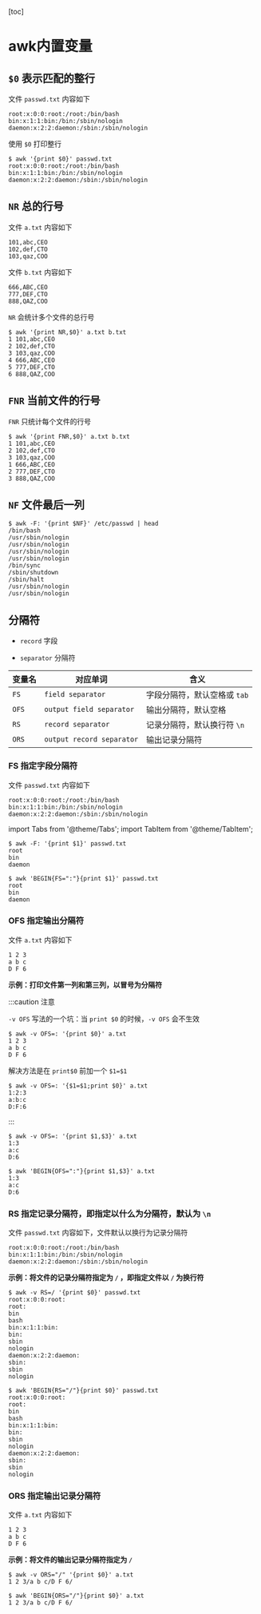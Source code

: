 [toc]



# awk内置变量

## `$0`	表示匹配的整行

文件 `passwd.txt` 内容如下

```shell
root:x:0:0:root:/root:/bin/bash
bin:x:1:1:bin:/bin:/sbin/nologin
daemon:x:2:2:daemon:/sbin:/sbin/nologin
```



使用 `$0` 打印整行

```shell
$ awk '{print $0}' passwd.txt 
root:x:0:0:root:/root:/bin/bash
bin:x:1:1:bin:/bin:/sbin/nologin
daemon:x:2:2:daemon:/sbin:/sbin/nologin
```



## `NR`	总的行号

文件 `a.txt` 内容如下

```shell
101,abc,CEO
102,def,CTO
103,qaz,COO
```



文件 `b.txt` 内容如下

```shell
666,ABC,CEO
777,DEF,CTO
888,QAZ,COO
```



`NR` 会统计多个文件的总行号

```shell
$ awk '{print NR,$0}' a.txt b.txt 
1 101,abc,CEO
2 102,def,CTO
3 103,qaz,COO
4 666,ABC,CEO
5 777,DEF,CTO
6 888,QAZ,COO
```



## `FNR`	当前文件的行号

`FNR` 只统计每个文件的行号

```shell
$ awk '{print FNR,$0}' a.txt b.txt 
1 101,abc,CEO
2 102,def,CTO
3 103,qaz,COO
1 666,ABC,CEO
2 777,DEF,CTO
3 888,QAZ,COO
```



## `NF`	文件最后一列

```shell
$ awk -F: '{print $NF}' /etc/passwd | head
/bin/bash
/usr/sbin/nologin
/usr/sbin/nologin
/usr/sbin/nologin
/usr/sbin/nologin
/bin/sync
/sbin/shutdown
/sbin/halt
/usr/sbin/nologin
/usr/sbin/nologin
```



## 分隔符

- `record`	字段

- `separator`	分隔符

| 变量名 | 对应单词                  | 含义                         |
| ------ | ------------------------- | ---------------------------- |
| `FS`   | `field separator`         | 字段分隔符，默认空格或 `tab` |
| `OFS`  | `output field separator`  | 输出分隔符，默认空格         |
| `RS`   | `record separator`        | 记录分隔符，默认换行符 `\n`  |
| `ORS`  | `output record separator` | 输出记录分隔符               |



### FS	指定字段分隔符

文件 `passwd.txt` 内容如下

```shell
root:x:0:0:root:/root:/bin/bash
bin:x:1:1:bin:/bin:/sbin/nologin
daemon:x:2:2:daemon:/sbin:/sbin/nologin
```



import Tabs from '@theme/Tabs';
import TabItem from '@theme/TabItem';

<Tabs>
  <TabItem value="-F写法" label="-F写法" default>

```shell
$ awk -F: '{print $1}' passwd.txt 
root
bin
daemon
```

  </TabItem>
  <TabItem value="BEGIN {FS}写法" label="BEGIN {FS}写法">

```shell
$ awk 'BEGIN{FS=":"}{print $1}' passwd.txt 
root
bin
daemon
```

  </TabItem>
</Tabs>



### OFS	指定输出分隔符

文件 `a.txt` 内容如下

```shell
1 2 3
a b c
D F 6
```



**示例：打印文件第一列和第三列，以冒号为分隔符**

<Tabs>
  <TabItem value="-v OFS写法" label="-v OFS写法" default>

:::caution 注意

`-v OFS` 写法的一个坑：当 `print $0` 的时候，`-v OFS` 会不生效

```shell
$ awk -v OFS=: '{print $0}' a.txt 
1 2 3
a b c
D F 6
```



解决方法是在 `print$0` 前加一个 `$1=$1`

```shell
$ awk -v OFS=: '{$1=$1;print $0}' a.txt 
1:2:3
a:b:c
D:F:6
```

:::

```shell
$ awk -v OFS=: '{print $1,$3}' a.txt 
1:3
a:c
D:6
```

  </TabItem>
  <TabItem value="BEGIN {OFS}写法" label="BEGIN {OFS}写法">

```shell
$ awk 'BEGIN{OFS=":"}{print $1,$3}' a.txt 
1:3
a:c
D:6
```

  </TabItem>
</Tabs>





### RS	指定记录分隔符，即指定以什么为分隔符，默认为 `\n`

文件 `passwd.txt` 内容如下，文件默认以换行为记录分隔符

```shell
root:x:0:0:root:/root:/bin/bash
bin:x:1:1:bin:/bin:/sbin/nologin
daemon:x:2:2:daemon:/sbin:/sbin/nologin
```



**示例：将文件的记录分隔符指定为 `/` ，即指定文件以 `/` 为换行符**

<Tabs>
  <TabItem value="-v RS写法" label="-v RS写法" default>

```shell
$ awk -v RS=/ '{print $0}' passwd.txt 
root:x:0:0:root:
root:
bin
bash
bin:x:1:1:bin:
bin:
sbin
nologin
daemon:x:2:2:daemon:
sbin:
sbin
nologin

```

  </TabItem>
  <TabItem value="BEGIN {RS}写法" label="BEGIN {RS}写法">

```shell
$ awk 'BEGIN{RS="/"}{print $0}' passwd.txt
root:x:0:0:root:
root:
bin
bash
bin:x:1:1:bin:
bin:
sbin
nologin
daemon:x:2:2:daemon:
sbin:
sbin
nologin

```

  </TabItem>
</Tabs>



### ORS	指定输出记录分隔符

文件 `a.txt` 内容如下

```shell
1 2 3
a b c
D F 6
```



**示例：将文件的输出记录分隔符指定为 `/`** 

<Tabs>
  <TabItem value="-v ORS写法" label="-v ORS写法" default>

```shell
$ awk -v ORS="/" '{print $0}' a.txt
1 2 3/a b c/D F 6/
```

  </TabItem>
  <TabItem value="BEGIN {ORS}写法" label="BEGIN {ORS}写法">

```shell
$ awk 'BEGIN{ORS="/"}{print $0}' a.txt
1 2 3/a b c/D F 6/
```

  </TabItem>
</Tabs>



